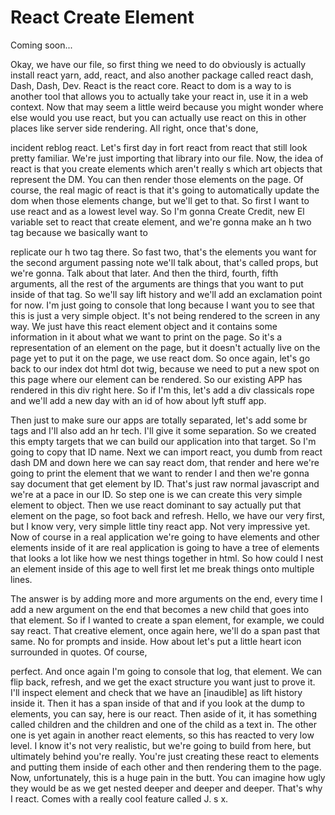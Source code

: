 # React Create Element

Coming soon...

Okay, we have our file, so first thing we need to do obviously is actually install react yarn, add, react, and also another package called react dash, Dash, Dash, Dev. React is the react core. React to dom is a way to is another tool that allows you to actually take your react in, use it in a web context. Now that may seem a little weird because you might wonder where else would you use react, but you can actually use react on this in other places like server side rendering. All right, once that's done, 

incident reblog react. Let's first day in fort react from react that still look pretty familiar. We're just importing that library into our file. Now, the idea of react is that you create elements which aren't really s which art objects that represent the DM. You can then render those elements on the page. Of course, the real magic of react is that it's going to automatically update the dom when those elements change, but we'll get to that. So first I want to use react and as a lowest level way. So I'm gonna Create Credit, new El variable set to react that create element, and we're gonna make an h two tag because we basically want to 

replicate our h two tag there. So fast two, that's the elements you want for the second argument passing note we'll talk about, that's called props, but we're gonna. Talk about that later. And then the third, fourth, fifth arguments, all the rest of the arguments are things that you want to put inside of that tag. So we'll say lift history and we'll add an exclamation point for now. I'm just going to console that long because I want you to see that this is just a very simple object. It's not being rendered to the screen in any way. We just have this react element object and it contains some information in it about what we want to print on the page. So it's a representation of an element on the page, but it doesn't actually live on the page yet to put it on the page, we use react dom. So once again, let's go back to our index dot html dot twig, because we need to put a new spot on this page where our element can be rendered. So our existing APP has rendered in this div right here. So if I'm this, let's add a div classicals rope and we'll add a new day with an id of how about lyft stuff app. 

Then just to make sure our apps are totally separated, let's add some br tags and I'll also add an hr tech. I'll give it some separation. So we created this empty targets that we can build our application into that target. So I'm going to copy that ID name. Next we can import react, you dumb from react dash DM and down here we can say react dom, that render and here we're going to print the element that we want to render l and then we're gonna say document that get element by ID. That's just raw normal javascript and we're at a pace in our ID. So step one is we can create this very simple element to object. Then we use react dominant to say actually put that element on the page, so foot back and refresh. Hello, we have our very first, but I know very, very simple little tiny react app. Not very impressive yet. Now of course in a real application we're going to have elements and other elements inside of it are real application is going to have a tree of elements that looks a lot like how we nest things together in html. So how could I nest an element inside of this age to well first let me break things onto multiple lines. 

The answer is by adding more and more arguments on the end, every time I add a new argument on the end that becomes a new child that goes into that element. So if I wanted to create a span element, for example, we could say react. That creative element, once again here, we'll do a span past that same. No for prompts and inside. How about let's put a little heart icon surrounded in quotes. Of course, 

perfect. And once again I'm going to console that log, that element. We can flip back, refresh, and we get the exact structure you want just to prove it. I'll inspect element and check that we have an [inaudible] as lift history inside it. Then it has a span inside of that and if you look at the dump to elements, you can say, here is our react. Then aside of it, it has something called children and the children and one of the child as a text in. The other one is yet again in another react elements, so this has reacted to very low level. I know it's not very realistic, but we're going to build from here, but ultimately behind you're really. You're just creating these react to elements and putting them inside of each other and then rendering them to the page. Now, unfortunately, this is a huge pain in the butt. You can imagine how ugly they would be as we get nested deeper and deeper and deeper. That's why I react. Comes with a really cool feature called J. s x.
